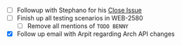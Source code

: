 - [ ] Followup with Stephano for his [Close Issue](https://app.close.com/lead/lead_JYJwqXtPYTATBNib0DJcgYbYp779tEXmCBzLizEXpQA/)
- [ ] Finish up all testing scenarios in WEB-2580
	- [ ] Remove all mentions of `TODO BENNY`
- [x] Follow up email with Arpit regarding Arch API changes